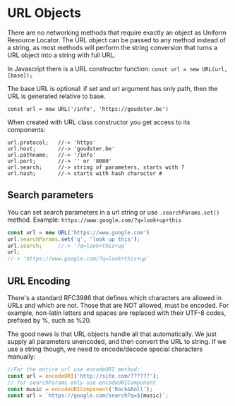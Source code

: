 # URL Objects
There are no networking methods that require exactly an object as Uniform Resource Locator. The URL object can be passed to any method instead of a string, as most methods will perform the string conversion that turns a URL object into a string with full URL.

In Javascript there is a URL constructor function: `const url = new URL(url, [base]);`

The base URL is optional: if set and url argument has only path, then the URL is generated relative to base.

`const url = new URL('/info', 'https://goudster.be')`

When created with URL class constructor you get access to its components:
```
url.protocol;	//-> 'https'
url.host;		//-> 'goudster.be'
url.pathname;	//-> '/info'
url.port;		//-> '' or '8080'
url.search;	    //-> string of parameters, starts with ?
url.hash;		//-> starts with hash character #
```

## Search parameters
You can set search parameters in a url string or use `.searchParams.set()` method. Example: `https://www.google.com/?q=look+up+this`
```javascript
const url = new URL('https://www.google.com')
url.searchParams.set('q', 'look up this');
url.search;	    //-> '?q=look+this+up'
url;			
//-> 'https://www.google.com/?q=look+this+up'
```
## URL Encoding
There's a standard RFC3986 that defines which characters are allowed in URLs and which are not. Those that are NOT allowed, must be encoded. For example, non-latin letters and spaces are replaced with their UTF-8 codes, prefixed by %, such as %20.

The good news is that URL objects handle all that automatically. We just supply all parameters unencoded, and then convert the URL to string. If we use a string though, we need to encode/decode special characters manually:
```javascript
//For the entire url use encodeURI method: 
const url = encodeURI('http://site.com/??????');
// for searchParams only use encodeURIComponent
const music = encodeURIComponent('Rock&Roll'); 
const url = `https://google.com/search?q=${music}`;
```